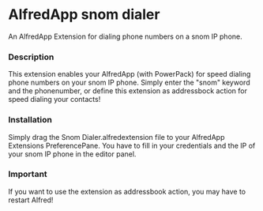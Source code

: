 AlfredApp snom dialer
=====================

An AlfredApp Extension for dialing phone numbers on a snom IP phone.

### Description
This extension enables your AlfredApp (with PowerPack) for speed dialing phone numbers on your snom IP phone. Simply enter the "snom" keyword and the phonenumber, or define this extension as addressbock action for speed dialing your contacts!

### Installation
Simply drag the Snom Dialer.alfredextension file to your AlfredApp Extensions PreferencePane. You have to fill in your credentials and the IP of your snom IP phone in the editor panel.

### Important
If you want to use the extension as addressbook action, you may have to restart Alfred!